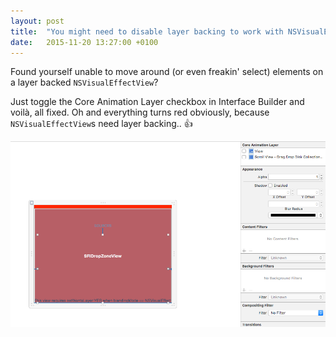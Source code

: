 ```yaml
---
layout: post
title:  "You might need to disable layer backing to work with NSVisualEffectViews in IB"
date:   2015-11-20 13:27:00 +0100
---
```


Found yourself unable to move around (or even freakin' select) elements on a layer backed `NSVisualEffectView`?

Just toggle the Core Animation Layer checkbox in Interface Builder and voilà, all fixed. Oh and everything turns red obviously, because `NSVisualEffectView`s need layer backing.. 👍

![Interface Builder showing a red NSVisualEffectView](/assets/blog/Screen_Shot_2015-12-01_at_13.31.21.png)
